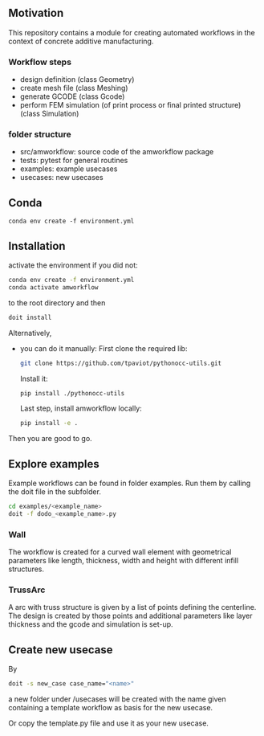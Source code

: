 ## Motivation

This repository contains a module for creating automated workflows in the context of concrete additive manufacturing.

### Workflow steps
* design definition (class Geometry)
* create mesh file (class Meshing)
* generate GCODE (class Gcode)
* perform FEM simulation (of print process or final printed structure) (class Simulation)

### folder structure
* src/amworkflow: source code of the amworkflow package
* tests: pytest for general routines
* examples: example usecases
* usecases: new usecases


## Conda
```conda env create -f environment.yml```

## Installation
activate the environment if you did not:
```bash
conda env create -f environment.yml
conda activate amworkflow
```

to the root directory and then

```bash
doit install
```
Alternatively,
* you can do it manually:
    First clone the required lib:
    ```bash
    git clone https://github.com/tpaviot/pythonocc-utils.git
    ```
    Install it:
    ```bash
    pip install ./pythonocc-utils
    ```
    Last step, install amworkflow locally:
    ```bash
    pip install -e .
    ```

Then you are good to go.

## Explore examples
Example workflows can be found in folder examples. 
Run them by calling the doit file in the subfolder. 
```bash
cd examples/<example_name>
doit -f dodo_<example_name>.py
```

### Wall
The workflow is created for a curved wall element with geometrical parameters like length, thickness, width and height with different infill structures.

### TrussArc
A arc with truss structure is given by a list of points defining the centerline.
The design is created by those points and additional parameters like layer thickness and the gcode and simulation is set-up.


## Create new usecase  

By
```bash
doit -s new_case case_name="<name>"
```
a new folder under /usecases will be created with the name given containing a template workflow as basis for the new usecase.

Or copy the template.py file and use it as your new usecase.



